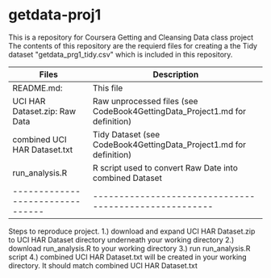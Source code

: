 # getdata-proj1
This is a repository for Coursera Getting and Cleansing Data class project
The contents of this repository are the requierd files for creating a the Tidy dataset 
"getdata_prg1_tidy.csv" which is included in this repository.

Files                         | Description
--------------------------------|------------------------------------------------------
README.md:                      | This file
UCI HAR Dataset.zip: Raw Data   | Raw unprocessed files (see CodeBook4GettingData_Project1.md for definition)
combined UCI HAR Dataset.txt    | Tidy Dataset (see CodeBook4GettingData_Project1.md for definition)
run_analysis.R                  | R script used to convert Raw Date into combined Dataset
--------------------------------|------------------------------------------------------
Steps to reproduce project.
1.) download and expand UCI HAR Dataset.zip to UCI HAR Dataset directory underneath your working directory
2.) download run_analysis.R to your working directory
3.) run run_analysis.R script
4.) combined UCI HAR Dataset.txt will be created in your working directory. It should match combined UCI HAR Dataset.txt


